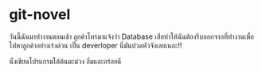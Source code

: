 ﻿# git-novel
วันนี้ฉันมาทำงานตอนเช้า ลูกค้าโทรมาแจ้งว่า Database เสียทำให้ฉันต้องรีบออกจากที่ทำงานเพื่อไปหาลูกค้าอย่างเร่งด่วน
เป็น deverloper นี่มันปวดหัวจังเลยเนอะ!!

นั่งเขียนโปรแกรมใต้ต้นมะม่วง อิ่มและอร่อยดี